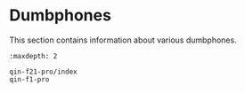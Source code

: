 # Dumbphones

This section contains information about various dumbphones.

```{toctree}
:maxdepth: 2

qin-f21-pro/index
qin-f1-pro
```
